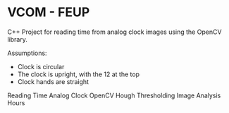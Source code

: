 # VCOM - FEUP
C++ Project for reading time from analog clock images using the OpenCV library.

Assumptions:
 * Clock is circular
 * The clock is upright, with the 12 at the top
 * Clock hands are straight



Reading Time Analog Clock OpenCV Hough Thresholding Image Analysis Hours
